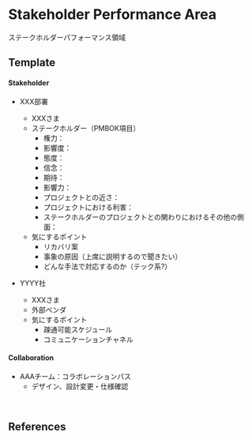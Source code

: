 # Stakeholder Performance Area
ステークホルダーパフォーマンス領域

## Template
#### Stakeholder
- XXX部署
  - XXXさま
  - ステークホルダー（PMBOK項目）
    - 権力：
    - 影響度：
    - 態度：
    - 信念：
    - 期待：
    - 影響力：
    - プロジェクトとの近さ：
    - プロジェクトにおける利害：
    - ステークホルダーのプロジェクトとの関わりにおけるその他の側面：
  - 気にするポイント
    - リカバリ案
    - 事象の原因（上席に説明するので聞きたい）
    - どんな手法で対応するのか（テック系?）

- YYYY社
  - XXXさま
  - 外部ベンダ
  - 気にするポイント
    - 疎通可能スケジュール
    - コミュニケーションチャネル

#### Collaboration

- AAAチーム：コラボレーションパス
  - デザイン、設計変更・仕様確認

<br>

## References
